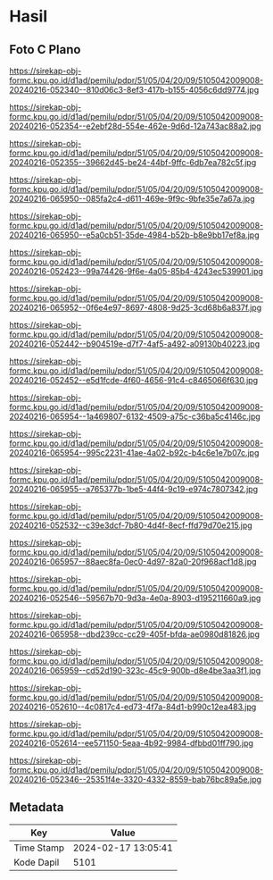 # Hasil

## Foto C Plano

https://sirekap-obj-formc.kpu.go.id/d1ad/pemilu/pdpr/51/05/04/20/09/5105042009008-20240216-052340--810d06c3-8ef3-417b-b155-4056c6dd9774.jpg

https://sirekap-obj-formc.kpu.go.id/d1ad/pemilu/pdpr/51/05/04/20/09/5105042009008-20240216-052354--e2ebf28d-554e-462e-9d6d-12a743ac88a2.jpg

https://sirekap-obj-formc.kpu.go.id/d1ad/pemilu/pdpr/51/05/04/20/09/5105042009008-20240216-052355--39662d45-be24-44bf-9ffc-6db7ea782c5f.jpg

https://sirekap-obj-formc.kpu.go.id/d1ad/pemilu/pdpr/51/05/04/20/09/5105042009008-20240216-065950--085fa2c4-d611-469e-9f9c-9bfe35e7a67a.jpg

https://sirekap-obj-formc.kpu.go.id/d1ad/pemilu/pdpr/51/05/04/20/09/5105042009008-20240216-065950--e5a0cb51-35de-4984-b52b-b8e9bb17ef8a.jpg

https://sirekap-obj-formc.kpu.go.id/d1ad/pemilu/pdpr/51/05/04/20/09/5105042009008-20240216-052423--99a74426-9f6e-4a05-85b4-4243ec539901.jpg

https://sirekap-obj-formc.kpu.go.id/d1ad/pemilu/pdpr/51/05/04/20/09/5105042009008-20240216-065952--0f6e4e97-8697-4808-9d25-3cd68b6a837f.jpg

https://sirekap-obj-formc.kpu.go.id/d1ad/pemilu/pdpr/51/05/04/20/09/5105042009008-20240216-052442--b904519e-d7f7-4af5-a492-a09130b40223.jpg

https://sirekap-obj-formc.kpu.go.id/d1ad/pemilu/pdpr/51/05/04/20/09/5105042009008-20240216-052452--e5d1fcde-4f60-4656-91c4-c8465066f630.jpg

https://sirekap-obj-formc.kpu.go.id/d1ad/pemilu/pdpr/51/05/04/20/09/5105042009008-20240216-065954--1a469807-6132-4509-a75c-c36ba5c4146c.jpg

https://sirekap-obj-formc.kpu.go.id/d1ad/pemilu/pdpr/51/05/04/20/09/5105042009008-20240216-065954--995c2231-41ae-4a02-b92c-b4c6e1e7b07c.jpg

https://sirekap-obj-formc.kpu.go.id/d1ad/pemilu/pdpr/51/05/04/20/09/5105042009008-20240216-065955--a765377b-1be5-44f4-9c19-e974c7807342.jpg

https://sirekap-obj-formc.kpu.go.id/d1ad/pemilu/pdpr/51/05/04/20/09/5105042009008-20240216-052532--c39e3dcf-7b80-4d4f-8ecf-ffd79d70e215.jpg

https://sirekap-obj-formc.kpu.go.id/d1ad/pemilu/pdpr/51/05/04/20/09/5105042009008-20240216-065957--88aec8fa-0ec0-4d97-82a0-20f968acf1d8.jpg

https://sirekap-obj-formc.kpu.go.id/d1ad/pemilu/pdpr/51/05/04/20/09/5105042009008-20240216-052546--59567b70-9d3a-4e0a-8903-d195211660a9.jpg

https://sirekap-obj-formc.kpu.go.id/d1ad/pemilu/pdpr/51/05/04/20/09/5105042009008-20240216-065958--dbd239cc-cc29-405f-bfda-ae0980d81826.jpg

https://sirekap-obj-formc.kpu.go.id/d1ad/pemilu/pdpr/51/05/04/20/09/5105042009008-20240216-065959--cd52d190-323c-45c9-900b-d8e4be3aa3f1.jpg

https://sirekap-obj-formc.kpu.go.id/d1ad/pemilu/pdpr/51/05/04/20/09/5105042009008-20240216-052610--4c0817c4-ed73-4f7a-84d1-b990c12ea483.jpg

https://sirekap-obj-formc.kpu.go.id/d1ad/pemilu/pdpr/51/05/04/20/09/5105042009008-20240216-052614--ee571150-5eaa-4b92-9984-dfbbd01ff790.jpg

https://sirekap-obj-formc.kpu.go.id/d1ad/pemilu/pdpr/51/05/04/20/09/5105042009008-20240216-052346--25351f4e-3320-4332-8559-bab76bc89a5e.jpg


## Metadata

| Key        | Value               |
| ---------- | ------------------- |
| Time Stamp | 2024-02-17 13:05:41 |
| Kode Dapil | 5101                |



